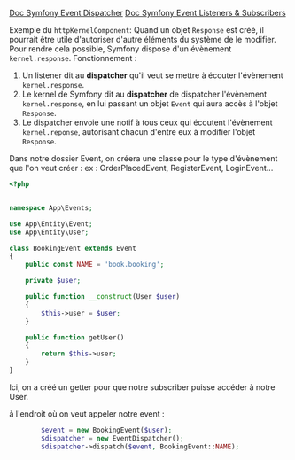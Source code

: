 [Doc Symfony Event Dispatcher](https://symfony.com/doc/current/components/event_dispatcher.html)
[Doc Symfony Event Listeners & Subscribers](https://symfony.com/doc/current/event_dispatcher.html)

Exemple du `httpKernelComponent`:
Quand un objet `Response` est créé, il pourrait être utile d'autoriser d'autre éléments du système de le modifier. Pour rendre cela possible, Symfony dispose d'un évènement `kernel.response`. Fonctionnement :

1. Un listener dit au __dispatcher__ qu'il veut se mettre à écouter l'évènement `kernel.response`.
2. Le kernel de Symfony dit au __dispatcher__ de dispatcher l'évènement `kernel.response`, en lui passant un objet `Event` qui aura accès à l'objet `Response`.
3. Le dispatcher envoie une notif à tous ceux qui écoutent l'évènement `kernel.reponse`, autorisant chacun d'entre eux à modifier l'objet `Response`.


Dans notre dossier Event, on créera une classe pour le type d'évènement que l'on veut créer :
ex : OrderPlacedEvent, RegisterEvent, LoginEvent...

```php
<?php


namespace App\Events;

use App\Entity\Event;
use App\Entity\User;

class BookingEvent extends Event
{
    public const NAME = 'book.booking';

    private $user;

    public function __construct(User $user)
    {
        $this->user = $user;
    }

    public function getUser()
    {
        return $this->user;
    }
}
```

Ici, on a créé un getter pour que notre subscriber puisse accéder à notre User.

à l'endroit où on veut appeler notre event :

```php
        $event = new BookingEvent($user);
        $dispatcher = new EventDispatcher();
        $dispatcher->dispatch($event, BookingEvent::NAME);
```